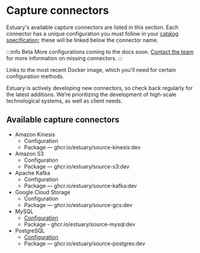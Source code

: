 # Capture connectors

Estuary's available capture connectors are listed in this section. Each connector has a unique configuration you must follow in your [catalog specification](concepts/catalog-entities/README.md); these will be linked below the connector name.

:::info Beta
More configurations coming to the docs soon. [Contact the team](mailto:info@estuary.dev) for more information on missing connectors.
:::

Links to the most recent Docker image, which you'll need for certain configuration methods.

Estuary is actively developing new connectors, so check back regularly for the latest additions. We’re prioritizing the development of high-scale technological systems, as well as client needs.

## Available capture connectors

* Amazon Kinesis
  * Configuration
  * Package — ghcr.io/estuary/source-kinesis:dev
* Amazon S3
  * Configuration
  * Package — ghcr.io/estuary/source-s3:dev
* Apache Kafka
  * Configuration
  * Package — ghcr.io/estuary/source-kafka:dev
* Google Cloud Storage
  * Configuration
  * Package — ghcr.io/estuary/source-gcs:dev
* MySQL
  * [Configuration](./MySQL.md)
  * Package - ghcr.io/estuary/source-mysql:dev
* PostgreSQL
  * [Configuration](./PostgreSQL.md)
  * Package — ghcr.io/estuary/source-postgres:dev
